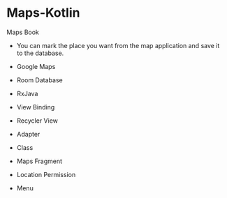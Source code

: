 # Maps-Kotlin
Maps Book

- You can mark the place you want from the map application and save it to the database.

- Google Maps
- Room Database
- RxJava
- View Binding
- Recycler View
- Adapter
- Class
- Maps Fragment
- Location Permission
- Menu
